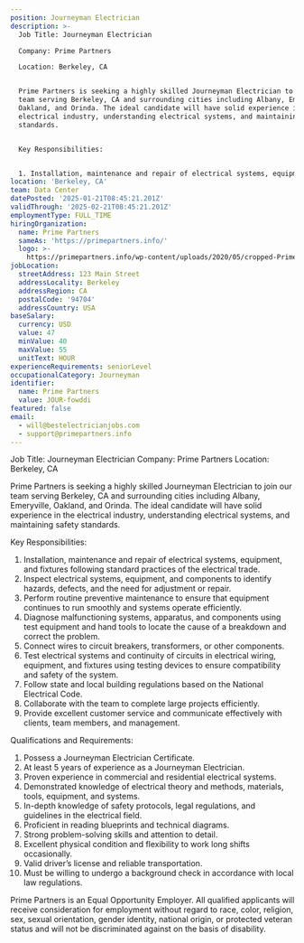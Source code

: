 ```yaml
---
position: Journeyman Electrician
description: >-
  Job Title: Journeyman Electrician

  Company: Prime Partners 

  Location: Berkeley, CA


  Prime Partners is seeking a highly skilled Journeyman Electrician to join our
  team serving Berkeley, CA and surrounding cities including Albany, Emeryville,
  Oakland, and Orinda. The ideal candidate will have solid experience in the
  electrical industry, understanding electrical systems, and maintaining safety
  standards.


  Key Responsibilities:


  1. Installation, maintenance and repair of electrical systems, equipment...
location: 'Berkeley, CA'
team: Data Center
datePosted: '2025-01-21T08:45:21.201Z'
validThrough: '2025-02-21T08:45:21.201Z'
employmentType: FULL_TIME
hiringOrganization:
  name: Prime Partners
  sameAs: 'https://primepartners.info/'
  logo: >-
    https://primepartners.info/wp-content/uploads/2020/05/cropped-Prime-Partners-Logo-NO-BG-1-1.png
jobLocation:
  streetAddress: 123 Main Street
  addressLocality: Berkeley
  addressRegion: CA
  postalCode: '94704'
  addressCountry: USA
baseSalary:
  currency: USD
  value: 47
  minValue: 40
  maxValue: 55
  unitText: HOUR
experienceRequirements: seniorLevel
occupationalCategory: Journeyman
identifier:
  name: Prime Partners
  value: JOUR-fowddi
featured: false
email:
  - will@bestelectricianjobs.com
  - support@primepartners.info
---
```




Job Title: Journeyman Electrician
Company: Prime Partners 
Location: Berkeley, CA

Prime Partners is seeking a highly skilled Journeyman Electrician to join our team serving Berkeley, CA and surrounding cities including Albany, Emeryville, Oakland, and Orinda. The ideal candidate will have solid experience in the electrical industry, understanding electrical systems, and maintaining safety standards.

Key Responsibilities:

1. Installation, maintenance and repair of electrical systems, equipment, and fixtures following standard practices of the electrical trade.
2. Inspect electrical systems, equipment, and components to identify hazards, defects, and the need for adjustment or repair.
3. Perform routine preventive maintenance to ensure that equipment continues to run smoothly and systems operate efficiently.
4. Diagnose malfunctioning systems, apparatus, and components using test equipment and hand tools to locate the cause of a breakdown and correct the problem.
5. Connect wires to circuit breakers, transformers, or other components.
6. Test electrical systems and continuity of circuits in electrical wiring, equipment, and fixtures using testing devices to ensure compatibility and safety of the system.
7. Follow state and local building regulations based on the National Electrical Code.
8. Collaborate with the team to complete large projects efficiently.
9. Provide excellent customer service and communicate effectively with clients, team members, and management.

Qualifications and Requirements:

1. Possess a Journeyman Electrician Certificate.
2. At least 5 years of experience as a Journeyman Electrician.
3. Proven experience in commercial and residential electrical systems.
4. Demonstrated knowledge of electrical theory and methods, materials, tools, equipment, and systems.
5. In-depth knowledge of safety protocols, legal regulations, and guidelines in the electrical field.
6. Proficient in reading blueprints and technical diagrams.
7. Strong problem-solving skills and attention to detail.
8. Excellent physical condition and flexibility to work long shifts occasionally.
9. Valid driver’s license and reliable transportation.
10. Must be willing to undergo a background check in accordance with local law regulations.

Prime Partners is an Equal Opportunity Employer. All qualified applicants will receive consideration for employment without regard to race, color, religion, sex, sexual orientation, gender identity, national origin, or protected veteran status and will not be discriminated against on the basis of disability.
